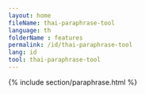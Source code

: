 ```yaml
---
layout: home
fileName: thai-paraphrase-tool
language: th
folderName : features
permalink: /id/thai-paraphrase-tool
lang: id
tool: thai-paraphrase-tool
---
```

{% include section/paraphrase.html %}